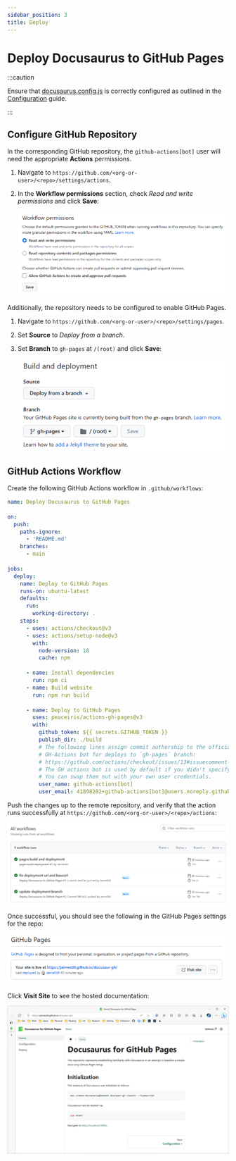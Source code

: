 ```yaml
---
sidebar_position: 3
title: Deploy
---
```


# Deploy Docusaurus to GitHub Pages

:::caution

Ensure that [docusaurus.config.js](../docusaurus.config.js) is correctly configured as outlined in the [Configuration](./config#configure) guide.

:::

## Configure GitHub Repository

In the corresponding GitHub repository, the `github-actions[bot]` user will need the appropriate **Actions** permissions. 

1. Navigate to `https://github.com/<org-or-user>/<repo>/settings/actions`.

2. In the **Workflow permissions** section, check *Read and write permissions* and click **Save**:

    ![actions-permissions](./actions-permissions.png)

Additionally, the repository needs to be configured to enable GitHub Pages.

1. Navigate to `https://github.com/<org-or-user>/<repo>/settings/pages`.

2. Set **Source** to *Deploy from a branch*.

3. Set **Branch** to `gh-pages` at `/(root)` and click **Save**:

    ![pages-config](./pages-config.png)

## GitHub Actions Workflow

Create the following GitHub Actions workflow in `.github/workflows`:

```yml title=".github/workflows/deploy-docs.yml"
name: Deploy Docusaurus to GitHub Pages

on:
  push:
    paths-ignore:
      - 'README.md'
    branches:
      - main

jobs:
  deploy:
    name: Deploy to GitHub Pages
    runs-on: ubuntu-latest
    defaults:
      run:
        working-directory: .
    steps:
      - uses: actions/checkout@v3
      - uses: actions/setup-node@v3
        with:
          node-version: 18
          cache: npm

      - name: Install dependencies
        run: npm ci
      - name: Build website
        run: npm run build

      - name: Deploy to GitHub Pages
        uses: peaceiris/actions-gh-pages@v3
        with:
          github_token: ${{ secrets.GITHUB_TOKEN }}
          publish_dir: ./build
          # The following lines assign commit authorship to the official
          # GH-Actions bot for deploys to `gh-pages` branch:
          # https://github.com/actions/checkout/issues/13#issuecomment-724415212
          # The GH actions bot is used by default if you didn't specify the two fields.
          # You can swap them out with your own user credentials.
          user_name: github-actions[bot]
          user_email: 41898282+github-actions[bot]@users.noreply.github.com
```

Push the changes up to the remote repository, and verify that the action runs successfully at `https://github.com/<org-or-user>/<repo>/actions`:

![workflow-runs](./workflow-runs.png)

Once successful, you should see the following in the GitHub Pages settings for the repo:

![pages-deployed](./pages-deployed.png)

Click **Visit Site** to see the hosted documentation:

![hosted-docs](./hosted-docs.png)
